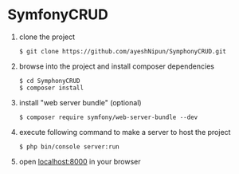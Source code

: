# SymfonyCRUD

1) clone the project 
    ```
    $ git clone https://github.com/ayeshNipun/SymphonyCRUD.git
    ```

2) browse into the project and install composer dependencies 
    ```
    $ cd SymphonyCRUD
    $ composer install
    ```

3) install "web server bundle" (optional) 
    ```
    $ composer require symfony/web-server-bundle --dev
    ```

4) execute following command to make a server to host the project 
    ```
    $ php bin/console server:run
    ```

5) open [localhost:8000](http://localhost:8000) in your browser
